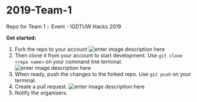 # 2019-Team-1
Repo for Team 1 :: Event - IGDTUW Hacks 2019

**Get started:**
 1. Fork the repo to your account
 ![enter image description here](https://github-images.s3.amazonaws.com/help/bootcamp/Bootcamp-Fork.png)
 2.  Then clone it from your account to start development.
  Use `git clone <repo name>` on your command line terminal.
![enter image description here](https://www.stevejgordon.co.uk/wp-content/uploads/2018/01/CloneOrDownloadGitHub.png)
 3. When ready, push the changes to the forked repo. Use `git push` on your terminal.
 4. Create a pull request.
![enter image description here](https://github-images.s3.amazonaws.com/help/pull_requests/recently_pushed_branch.png)
5. Notify the organisers.
